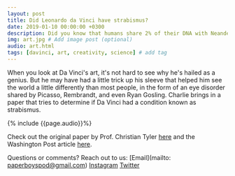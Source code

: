 ```yaml
---
layout: post
title: Did Leonardo da Vinci have strabismus?
date: 2019-01-10 00:00:00 +0300
description: Did you know that humans share 2% of their DNA with Neanderthals?... # Add post description (shows up as description on social media posts)
img: art.jpg # Add image post (optional)
audio: art.html
tags: [davinci, art, creativity, science] # add tag
---
```


When you look at Da Vinci's art, it's not hard to see why he's hailed as a genius. But he may have had a little trick up his sleeve that helped him see the world a little differently than most people, in the form of an eye disorder shared by Picasso, Rembrandt, and even Ryan Gosling. Charlie brings in a paper that tries to determine if Da Vinci had a condition known as strabismus.

{% include {{page.audio}}%}

Check out the original paper by Prof. Christian Tyler [here](https://jamanetwork.com/journals/jamaophthalmology/article-abstract/2707245) and the Washington Post article [here](https://www.washingtonpost.com/news/morning-mix/wp/2018/10/19/leonardo-da-vincis-genius-may-be-rooted-in-a-common-eye-disorder-new-study-says/?utm_term=.72df7a1981f2). 

Questions or comments? Reach out to us: [Email](mailto: paperboyspod@gmail.com) [Instagram](https://www.instagram.com/paperboyspod/) [Twitter](https://twitter.com/PaperBoysPod)